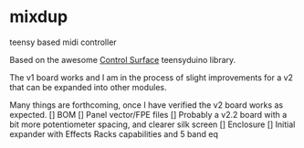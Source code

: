 # mixdup
teensy based midi controller

Based on the awesome [Control Surface](https://github.com/tttapa/Control-Surface) teensyduino library.

The v1 board works and I am in the process of slight improvements for a v2 that can be expanded into other modules.


Many things are forthcoming, once I have verified the v2 board works as expected.
[] BOM
[] Panel vector/FPE files
[] Probably a v2.2 board with a bit more potentiometer spacing, and clearer silk screen
[] Enclosure
[] Initial expander with Effects Racks capabilities and 5 band eq
